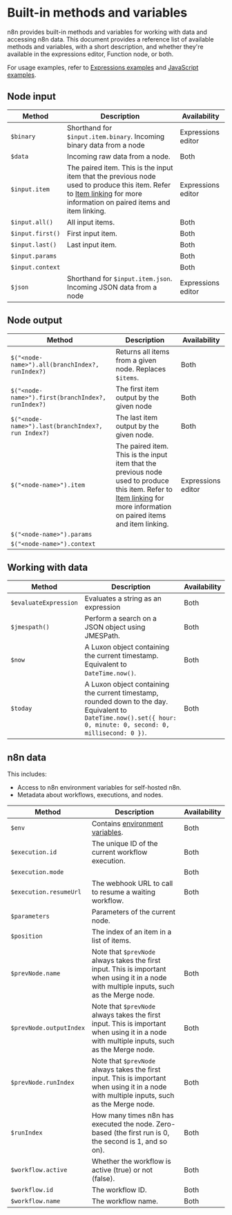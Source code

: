 # Built-in methods and variables

n8n provides built-in methods and variables for working with data and accessing n8n data. This document provides a reference list of available methods and variables, with a short description, and whether they're available in the expressions editor, Function node, or both.

For usage examples, refer to [Expressions examples](/code-examples/expressions/methods-variables/) and [JavaScript examples](/code-examples/javascript-functions/methods-variables/).


## Node input

| Method | Description | Availability |
| ------ | ----------- | ------------ |
| `$binary` | Shorthand for `$input.item.binary`. Incoming binary data from a node | Expressions editor |
| `$data` | Incoming raw data from a node. | Both |
| `$input.item` | The paired item. This is the input item that the previous node used to produce this item. Refer to [Item linking](/data/data-item-linking/) for more information on paired items and item linking. | Expressions editor |
| `$input.all()` | All input items. | Both |
| `$input.first()` | First input item. | Both |
| `$input.last()` | Last input item. | Both |
| `$input.params` | | Both |
| `$input.context` | | Both |
| `$json` | Shorthand for `$input.item.json`. Incoming JSON data from a node | Expressions editor |


## Node output

| Method | Description | Availability |
| ------ | ----------- | ------------ |
| `$("<node-name>").all(branchIndex?, runIndex?)` | Returns all items from a given node. Replaces `$items`. | Both |
| `$("<node-name>").first(branchIndex?, runIndex?)` | The first item output by the given node | Both |
| `$("<node-name>").last(branchIndex?, run Index?)` | The last item output by the given node. | Both |
| `$("<node-name>").item` | The paired item. This is the input item that the previous node used to produce this item. Refer to [Item linking](/data/data-item-linking/) for more information on paired items and item linking. | Expressions editor |
| `$("<node-name>").params` | | |
| `$("<node-name>").context` | | |

<!-- possibly not live yet? 


| `$("<node-name>").itemAt(itemIndex, branchIndex?, runIndex?)` | [TODO: is this in? not working in expr] Returns an item at a given index. Replaces `$item()`. | Both |
| `$("<node-name>").itemMatching(currentNodeinputIndex)` | [TODO: not yet implemented?] | Both |

-->

## Working with data

| Method | Description | Availability |
| ------ | ----------- | ------------ |
| `$evaluateExpression` | Evaluates a string as an expression | Both |
| `$jmespath()` | Perform a search on a JSON object using JMESPath. | Both |
| `$now` | A Luxon object containing the current timestamp. Equivalent to `DateTime.now()`. | Both |
| `$today` | A Luxon object containing the current timestamp, rounded down to the day. Equivalent to `DateTime.now().set({ hour: 0, minute: 0, second: 0, millisecond: 0 })`. | Both |


## n8n data

This includes:

* Access to n8n environment variables for self-hosted n8n.
* Metadata about workflows, executions, and nodes.

| Method | Description | Availability |
| ------ | ----------- | ------------ |
| `$env` | Contains [environment variables](/hosting/environment-variables/). | Both |
| `$execution.id` | The unique ID of the current workflow execution. | Both |
| `$execution.mode` | | Both |
| `$execution.resumeUrl` | The webhook URL to call to resume a waiting workflow. | Both |
| `$parameters` | Parameters of the current node. | |
| `$position` | The index of an item in a list of items. | |
| `$prevNode.name` | Note that `$prevNode` always takes the first input. This is important when using it in a node with multiple inputs, such as the Merge node. | Both |
| `$prevNode.outputIndex` | Note that `$prevNode` always takes the first input. This is important when using it in a node with multiple inputs, such as the Merge node. | Both |
| `$prevNode.runIndex` | Note that `$prevNode` always takes the first input. This is important when using it in a node with multiple inputs, such as the Merge node. | Both |
| `$runIndex` | How many times n8n has executed the node. Zero-based (the first run is 0, the second is 1, and so on). | Both |
| `$workflow.active` | Whether the workflow is active (true) or not (false). | Both |
| `$workflow.id` | The workflow ID. | Both |
| `$workflow.name` | The workflow name. | Both |

